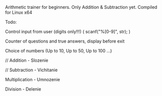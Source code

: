 Arithmetic trainer for beginners.
Only Addition & Subtraction yet.
Compiled for Linux x64



Todo: 

Control input from user (digits only!!!)   (  scanf("%[0-9]", str);  )

Counter of questions and true answers, display before exit

Choice of numbers  (Up to 10, Up to 50, Up to 100 ...)

// Addition - Slozenie

// Subtraction - Vichitanie

Multiplication - Umnozenie

Division - Delenie


 
